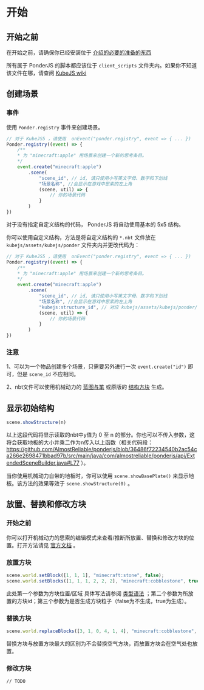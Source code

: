 # 开始

## 开始之前

在开始之前，请确保你已经安装位于 [介绍的必要的准备的东西](./README.md#必要的准备)

所有属于 PonderJS 的脚本都应该位于 `client_scripts` 文件夹内。如果你不知道该文件在哪，请查阅 [KubeJS wiki](https://kubejs.com/wiki/tutorials/getting-started)

## 创建场景

### 事件

使用 `Ponder.registry` 事件来创建场景。

```javascript
// 对于 KubeJS5 ，请使用  onEvent("ponder.registry", event => { ... })
Ponder.registry((event) => {
    /**
    * 为 "minecraft:apple" 用场景来创建一个新的思考条目。
    */
    event.create("minecraft:apple")
        .scene(
            "scene_id", // id, 请只使用小写英文字母、数字和下划线
            "场景名称", //会显示在游戏中思索的左上角
            (scene, util) => {
                // 你的场景代码
            }
        )
})
```

对于没有指定自定义结构的代码， PonderJS 将自动使用基本的 5x5 结构。

你可以使用自定义结构，方法是将自定义结构的 `*.nbt` 文件放在 `kubejs/assets/kubejs/ponder` 文件夹内并更改代码为：

```javascript
// 对于 KubeJS5 ，请使用  onEvent("ponder.registry", event => { ... })
Ponder.registry((event) => {
    /**
    * 为 "minecraft:apple" 用场景来创建一个新的思考条目。
    */
    event.create("minecraft:apple")
        .scene(
            "scene_id", // id, 请只使用小写英文字母、数字和下划线
            "场景名称", //会显示在游戏中思索的左上角
            "kubejs:structure_id", // 对应 kubejs/assets/kubejs/ponder/structure_id.nbt
            (scene, util) => {
                // 你的场景代码
            }
        )
})
```

### 注意

1、可以为一个物品创建多个场景，只需要另外进行一次 `event.create("id")` 即可，但是 `scene_id` 不应相同。

2、nbt文件可以使用机械动力的 [蓝图与笔](https://www.mcmod.cn/item/347848.html) 或原版的 [结构方块](https://www.mcmod.cn/item/35469.html) 生成。

## 显示初始结构

```javascript
scene.showStructure(n)
```

以上这段代码将显示读取的nbt中y值为 0 至 n 的部分。你也可以不传入参数，这将会获取地板的大小并乘二作为n传入以上函数（相关代码段： https://github.com/AlmostReliable/ponderjs/blob/36486f72234540b2ac54ca266e2698471bbad97b/src/main/java/com/almostreliable/ponderjs/api/ExtendedSceneBuilder.java#L77 ）。

当你使用机械动力自带的地板时，你可以使用 `scene.showBasePlate()` 来显示地板。该方法的效果等效于 `scene.showStructure(0)` 。

## 放置、替换和修改方块

### 开始之前

你可以打开机械动力的思索的编辑模式来查看/推断所放置、替换和修改方块的位置。打开方法请见 [官方文档](https://github.com/AlmostReliable/ponderjs/wiki/6.-Coordinates) 。

### 放置方块

```javascript
scene.world.setBlock([1, 1, 1], "minecraft:stone", false);
scene.world.setBlocks([1, 1, 1, 2, 2, 2], "minecraft:cobblestone", true);
```

此处第一个参数为方块位置/区域 具体写法请参阅 [类型语法](./Type_Syntax.md) ；第二个参数为所放置的方块id；第三个参数为是否生成方块粒子（false为不生成，true为生成）。

### 替换方块

```javascript
scene.world.replaceBlocks([3, 1, 0, 4, 1, 4], "minecraft:cobblestone", true);
```

替换方块与放置方块最大的区别为不会替换空气方块，而放置方块会在空气处也放置。

### 修改方块

`// TODO` 

